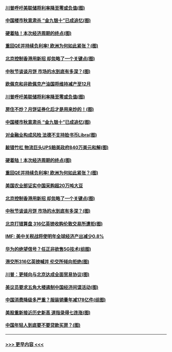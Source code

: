 #### [川普呼吁美联储将利率降至零或负值(图)](../pages/p5/907303.md?t=09141833) 
#### [中国楼市秋意肃杀 “金九银十”已成追忆(图)](../pages/p5/907275.md?t=09141833) 
#### [硬着陆！本次经济周期的终点(图)](../pages/p5/907268.md?t=09141833) 
#### [重回QE并持续负利率! 欧洲为何如此紧张？(图)](../pages/p5/907269.md?t=09141833) 
#### [北京控制香港用新招 却忽略了一个关键点(图)](../pages/p5/907256.md?t=09141833) 
#### [中秋节谈谈月饼 市场的水到底有多深？(图)](../pages/p5/907241.md?t=09141833) 
#### [欧佩克和非欧佩克产油国将维持减产至12月](../pages/p5/907339.md?t=09141833) 
#### [川普呼吁美联储将利率降至零或负值(图)](../pages/p5/907303.md?t=09141833) 
#### [房住不炒？月饼证券化后才是用来炒的！(图)](../pages/p5/907337.md?t=09141833) 
#### [中国楼市秋意肃杀 “金九银十”已成追忆(图)](../pages/p5/907275.md?t=09141833) 
#### [对金融业构成风险 法德不支持脸书币Libra(图)](../pages/p5/907312.md?t=09141833) 
#### [敲错竹杠 物流巨头UPS赔美政府840万美元和解(图)](../pages/p5/907308.md?t=09141833) 
#### [硬着陆！本次经济周期的终点(图)](../pages/p5/907268.md?t=09141833) 
#### [重回QE并持续负利率! 欧洲为何如此紧张？(图)](../pages/p5/907269.md?t=09141833) 
#### [美国农业部证实中国采购超20万吨大豆](../pages/p5/907287.md?t=09141833) 
#### [北京控制香港用新招 却忽略了一个关键点(图)](../pages/p5/907256.md?t=09141833) 
#### [中秋节谈谈月饼 市场的水到底有多深？(图)](../pages/p5/907241.md?t=09141833) 
#### [北京打错算盘 316亿英镑收购伦敦交易所遭拒(图)](../pages/p5/907236.md?t=09141833) 
#### [IMF: 美中关税战将使明年全球经济产出减少0.8%](../pages/p5/907233.md?t=09141833) 
#### [华为的绝望信号？任正非欲售5G技术(组图)](../pages/p5/907155.md?t=09141833) 
#### [港交所316亿英镑喊并 伦交所倾向拒绝(图)](../pages/p5/907207.md?t=09141833) 
#### [川普：更倾向与北京达成全面贸易协议(图)](../pages/p5/907211.md?t=09141833) 
#### [美议员要求五角大楼遏制中国经济间谍活动(图)](../pages/p5/907199.md?t=09141833) 
#### [中国消费降级多严重？服装销量年减178亿件(组图)](../pages/p5/907157.md?t=09141833) 
#### [美股重新接近历史新高 道指录得七连涨(图)](../pages/p5/907182.md?t=09141833) 
#### [中国年轻人到底要不要贷款买房？(图)](../pages/p5/907162.md?t=09141833) 

----
#### [ >>> 更早内容 <<< ](../indexes/p5-earlier.md)

